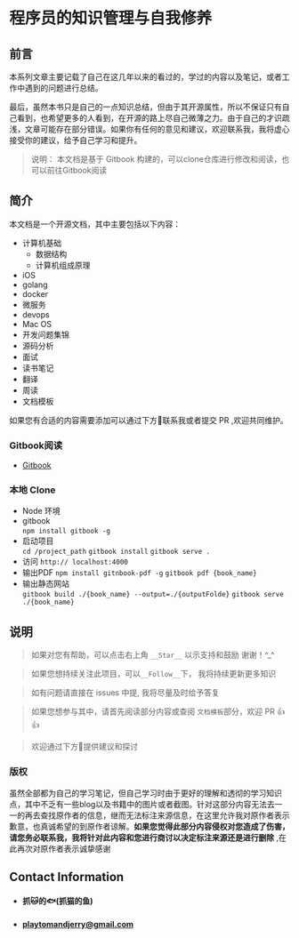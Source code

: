 # 程序员的知识管理与自我修养

## 前言

本系列文章主要记载了自己在这几年以来的看过的，学过的内容以及笔记，或者工作中遇到的问题进行总结。

最后，虽然本书只是自己的一点知识总结，但由于其开源属性，所以不保证只有自己看到，也希望更多的人看到，在开源的路上尽自己微薄之力。由于自己的才识疏浅，文章可能存在部分错误。如果你有任何的意见和建议，欢迎联系我，我将虚心接受你的建议，给予自己学习和提升。   


> 说明： 本文档是基于 Gitbook 构建的，可以clone仓库进行修改和阅读，也可以前往Gitbook阅读     


## 简介   
本文档是一个开源文档，其中主要包括以下内容：   
* 计算机基础  
    * 数据结构 
    * 计算机组成原理  
* iOS  
* golang  
* docker  
* 微服务  
* devops 
* Mac OS 
* 开发问题集锦  
* 源码分析     
* 面试  
* 读书笔记  
* 翻译  
* 周读  
* 文档模板  


如果您有合适的内容需要添加可以通过下方📮联系我或者提交 PR ,欢迎共同维护。

### Gitbook阅读  
* [Gitbook](https://zhuamaodeyu.gitbooks.io/jin_jie_de_yuan/content/)

### 本地 Clone  
* Node 环境 
* gitbook  
  `npm install gitbook -g`  
* 启动项目  
    `cd /project_path` 
    `gitbook install`
    `gitbook serve .`  
* 访问 
    `http:// localhost:4000`
* 输出PDF 
    `npm install gitnbook-pdf -g` 
    `gitbook pdf {book_name} ` 
* 输出静态网站  
    `gitbook build ./{book_name} --output=./{outputFolde}`
    `gitbook serve ./{book_name}`   






## 说明  
> 如果对您有帮助，可以点击右上角 `__Star__` 以示支持和鼓励  谢谢！^_^   

> 如果您想持续关注此项目，可以`__Follow__`下， 我将持续更新更多知识    

> 如有问题请直接在 issues 中提, 我将尽量及时给予答复   

> 如果您想参与其中，请首先阅读部分内容或查阅 `文档模板`部分，欢迎 PR 👍👍

> 欢迎通过下方📮提供建议和探讨    


### 版权
虽然全部都为自己的学习笔记，但自己学习时由于更好的理解和透彻的学习知识点，其中不乏有一些blog以及书籍中的图片或者截图。针对这部分内容无法去一一的再去查找原作者的信息，继而无法标注来源信息，在这里允许我对原作者表示歉意，也真诚希望的到原作者谅解。__如果您觉得此部分内容侵权对您造成了伤害，请您务必联系我，我将针对此内容和您进行商讨以决定标注来源还是进行删除__ ,在此再次对原作者表示诚挚感谢   




## Contact Information 
* #### 抓🐱的🐟(抓猫的鱼) 
* #### playtomandjerry@gmail.com  


<!-- Thanks Contributor  -->
